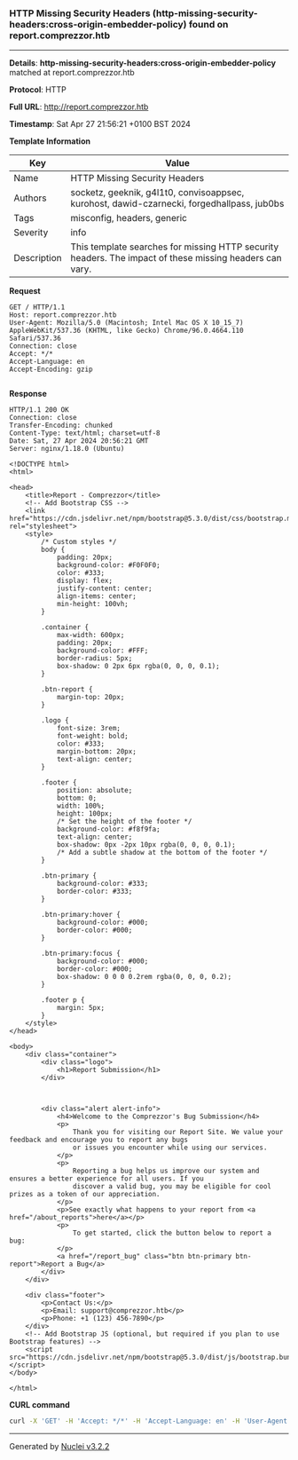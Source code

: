 ### HTTP Missing Security Headers (http-missing-security-headers:cross-origin-embedder-policy) found on report.comprezzor.htb

----
**Details**: **http-missing-security-headers:cross-origin-embedder-policy** matched at report.comprezzor.htb

**Protocol**: HTTP

**Full URL**: http://report.comprezzor.htb

**Timestamp**: Sat Apr 27 21:56:21 +0100 BST 2024

**Template Information**

| Key | Value |
| --- | --- |
| Name | HTTP Missing Security Headers |
| Authors | socketz, geeknik, g4l1t0, convisoappsec, kurohost, dawid-czarnecki, forgedhallpass, jub0bs |
| Tags | misconfig, headers, generic |
| Severity | info |
| Description | This template searches for missing HTTP security headers. The impact of these missing headers can vary.<br> |

**Request**
```http
GET / HTTP/1.1
Host: report.comprezzor.htb
User-Agent: Mozilla/5.0 (Macintosh; Intel Mac OS X 10_15_7) AppleWebKit/537.36 (KHTML, like Gecko) Chrome/96.0.4664.110 Safari/537.36
Connection: close
Accept: */*
Accept-Language: en
Accept-Encoding: gzip


```

**Response**
```http
HTTP/1.1 200 OK
Connection: close
Transfer-Encoding: chunked
Content-Type: text/html; charset=utf-8
Date: Sat, 27 Apr 2024 20:56:21 GMT
Server: nginx/1.18.0 (Ubuntu)

<!DOCTYPE html>
<html>

<head>
    <title>Report - Comprezzor</title>
    <!-- Add Bootstrap CSS -->
    <link href="https://cdn.jsdelivr.net/npm/bootstrap@5.3.0/dist/css/bootstrap.min.css" rel="stylesheet">
    <style>
        /* Custom styles */
        body {
            padding: 20px;
            background-color: #F0F0F0;
            color: #333;
            display: flex;
            justify-content: center;
            align-items: center;
            min-height: 100vh;
        }

        .container {
            max-width: 600px;
            padding: 20px;
            background-color: #FFF;
            border-radius: 5px;
            box-shadow: 0 2px 6px rgba(0, 0, 0, 0.1);
        }

        .btn-report {
            margin-top: 20px;
        }

        .logo {
            font-size: 3rem;
            font-weight: bold;
            color: #333;
            margin-bottom: 20px;
            text-align: center;
        }

        .footer {
            position: absolute;
            bottom: 0;
            width: 100%;
            height: 100px;
            /* Set the height of the footer */
            background-color: #f8f9fa;
            text-align: center;
            box-shadow: 0px -2px 10px rgba(0, 0, 0, 0.1);
            /* Add a subtle shadow at the bottom of the footer */
        }

        .btn-primary {
            background-color: #333;
            border-color: #333;
        }

        .btn-primary:hover {
            background-color: #000;
            border-color: #000;
        }

        .btn-primary:focus {
            background-color: #000;
            border-color: #000;
            box-shadow: 0 0 0 0.2rem rgba(0, 0, 0, 0.2);
        }

        .footer p {
            margin: 5px;
        }
    </style>
</head>

<body>
    <div class="container">
        <div class="logo">
            <h1>Report Submission</h1>
        </div>
        
        
        
        <div class="alert alert-info">
            <h4>Welcome to the Comprezzor's Bug Submission</h4>
            <p>
                Thank you for visiting our Report Site. We value your feedback and encourage you to report any bugs
                or issues you encounter while using our services.
            </p>
            <p>
                Reporting a bug helps us improve our system and ensures a better experience for all users. If you
                discover a valid bug, you may be eligible for cool prizes as a token of our appreciation.
            </p>
            <p>See exactly what happens to your report from <a href="/about_reports">here</a></p>
            <p>
                To get started, click the button below to report a bug:
            </p>
            <a href="/report_bug" class="btn btn-primary btn-report">Report a Bug</a>
        </div>
    </div>

    <div class="footer">
        <p>Contact Us:</p>
        <p>Email: support@comprezzor.htb</p>
        <p>Phone: +1 (123) 456-7890</p>
    </div>
    <!-- Add Bootstrap JS (optional, but required if you plan to use Bootstrap features) -->
    <script src="https://cdn.jsdelivr.net/npm/bootstrap@5.3.0/dist/js/bootstrap.bundle.min.js"></script>
</body>

</html>
```


**CURL command**
```sh
curl -X 'GET' -H 'Accept: */*' -H 'Accept-Language: en' -H 'User-Agent: Mozilla/5.0 (Macintosh; Intel Mac OS X 10_15_7) AppleWebKit/537.36 (KHTML, like Gecko) Chrome/96.0.4664.110 Safari/537.36' 'http://report.comprezzor.htb'
```

----

Generated by [Nuclei v3.2.2](https://github.com/projectdiscovery/nuclei)